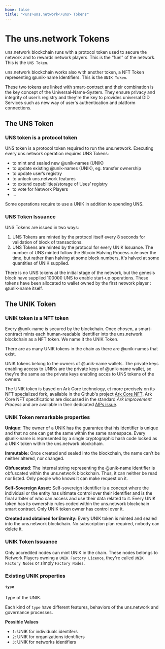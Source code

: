 ```yaml
---
home: false
title: "<uns>uns.network</uns> Tokens"
---
```


# The <uns>uns.network</uns> Tokens

<uns>uns.network</uns> blockchain runs with a protocol token used to secure the network and to rewards network players. This is the “fuel” of the network. This is the `UNS Token`.

<uns>uns.network</uns> blockchain works also with another token, a NFT Token representing @unik-name Identifiers. This is the `UNIK Token`.

These two tokens are linked with smart-contract and their combination is the key concept of the Universal-Name-System. They ensure privacy and integrity of user’s registry and they're the key to provides universal DID Services such as new way of user's authentication and platform connections.

## The UNS Token

### UNS token is a protocol token

UNS token is a protocol token required to run the uns.network. Executing every <uns>uns.network</uns> operation requires UNS Tokens: 
- to mint and sealed new @unik-names (UNIK)
- to update existing @unik-names (UNIK), eg. transfer ownership
- to update user’s registry
- to unlock <uns>uns.network</uns> features 
- to extend capabilities/storage of Uses’ registry 
- to vote for Network Players
- ...

Some operations require to use a UNIK in addition to spending UNS.

### UNS Token Issuance

UNS Tokens are issued in two ways: 
1. UNS Tokens are minted by the protocol itself every 8 seconds for validation of block of transactions.
1. UNS Tokens are minted by the protocol for every UNIK Issuance. The number of UNS minted follow the Bitcoin Halving Process rule over the time, but rather than halving at some block numbers, it's halved at some quantities of UNIK supplied.

There is no UNS tokens at the initial stage of the network, but the genesis block have supplied 100000 UNS to enable start-up operations. These tokens have been allocated to wallet owned by the first network player : @unik-name itself.

## The UNIK Token

### UNIK token is a NFT token

Every @unik-name is secured by the blockchain. Once chosen, a smart-contract mints each human-readable identifier into the <uns>uns.network</uns> blockchain as a NFT token. We name it the UNIK Token. 

There are as many UNIK tokens in the chain as there are @unik-names that exist.

UNIK tokens belong to the owners of @unik-name wallets. The private keys enabling access to UNIKs are the private keys of @unik-name wallet, so they're the same as the private keys enabling acces to UNS tokens of the owners.

The UNIK token is based on Ark Core technology, et more precisely on its NFT specialized fork, available in the Github's project [Ark Core NFT](https://github.com/spacelephantlabs/ark-core_non-fungible-token).
Ark Core NFT specifications are discussed in the standard _Ark Improvement Process_ and are available in their dedicated [AIPs issue](https://github.com/ArkEcosystem/AIPs/issues/70).

### UNIK Token remarkable properties

**Unique:** The owner of a UNIK has the guarantee that his identifier is unique and that no one can get the same within the same namespace. Every @unik-name is represented by a single cryptographic hash code locked as a UNIK token within the <uns>uns.network</uns> blockchain.

**Immutable:** Once created and sealed into the blockchain, the name can’t be neither altered, nor changed. 

**Obfuscated:** The internal string representing the @unik-name identifier is obfuscated within the <uns>uns.network</uns> blockchain. Thus, it can neither be read nor listed. Only people who knows it can make request on it.

**Self-Sovereign Asset:** Self-sovereign identifier is a concept where the individual or the entity has ultimate control over their identifier and is the final arbiter of who can access and use their data related to it. Every UNIK token has its ownership rules coded within the <uns>uns.network</uns> blockchain smart contract. Only UNIK token owner has control over it.

**Created and obtained for Eternity:** Every UNIK token is minted and sealed into the <uns>uns.network</uns> blockchain. No subscription plan required, nobody can delete it.

### UNIK Token Issuance

Only accredited nodes can mint UNIK in the chain. These nodes belongs to Network Players owning a `UNIK Factory Licence`, they're called `UNIK Factory Nodes` or simply `Factory Nodes`.

### Existing UNIK properties

#### `type`

Type of the UNIK.

Each kind of `type` have different features, behaviors of the <uns>uns.network</uns> and governance processes.

**Possible Values**

- `1`: UNIK for individuals identifers
- `2`: UNIK for organizations identifiers
- `3`: UNIK for networks identifiers
